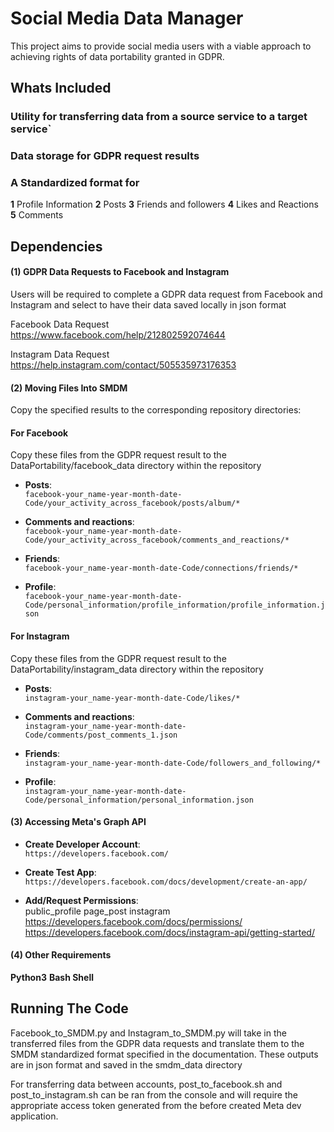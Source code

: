 # Social Media Data Manager  

This project aims to provide social media users with a viable approach to achieving rights of data portability granted in GDPR.

## Whats Included

### Utility for transferring data from a source service to a target service`

### Data storage for GDPR request results

### A Standardized format for 
**1** Profile Information
**2** Posts
**3** Friends and followers
**4** Likes and Reactions
**5** Comments


## Dependencies

#### (1) GDPR Data Requests to Facebook and Instagram
Users will be required to complete a GDPR data request from Facebook and Instagram and select to have their data saved locally in json format

Facebook Data Request
https://www.facebook.com/help/212802592074644

Instagram Data Request
https://help.instagram.com/contact/505535973176353

#### (2) Moving Files Into SMDM

Copy the specified results to the corresponding repository directories:

#### For Facebook
Copy these files from the GDPR request result to the DataPortability/facebook_data directory within the repository 

- **Posts**:  
  `facebook-your_name-year-month-date-Code/your_activity_across_facebook/posts/album/*`

- **Comments and reactions**:  
  `facebook-your_name-year-month-date-Code/your_activity_across_facebook/comments_and_reactions/*`

- **Friends**:  
  `facebook-your_name-year-month-date-Code/connections/friends/*`

- **Profile**:  
  `facebook-your_name-year-month-date-Code/personal_information/profile_information/profile_information.json`

#### For Instagram
Copy these files from the GDPR request result to the DataPortability/instagram_data directory within the repository 

- **Posts**:  
  `instagram-your_name-year-month-date-Code/likes/*`

- **Comments and reactions**:  
  `instagram-your_name-year-month-date-Code/comments/post_comments_1.json`

- **Friends**:  
  `instagram-your_name-year-month-date-Code/followers_and_following/*`

- **Profile**:  
  `instagram-your_name-year-month-date-Code/personal_information/personal_information.json`

#### (3) Accessing Meta's Graph API
- **Create Developer Account**:  
  `https://developers.facebook.com/`

- **Create Test App**:  
  `https://developers.facebook.com/docs/development/create-an-app/`

- **Add/Request Permissions**:  
  public_profile
  page_post
  instagram
  https://developers.facebook.com/docs/permissions/
  https://developers.facebook.com/docs/instagram-api/getting-started/

#### (4) Other Requirements
 **Python3**
**Bash Shell**

## Running The Code
Facebook_to_SMDM.py and Instagram_to_SMDM.py will take in the transferred files from the GDPR data requests and translate them to the SMDM standardized format specified in the documentation. These outputs are in json format and saved in the smdm_data directory

For transferring data between accounts, post_to_facebook.sh and post_to_instagram.sh can be ran from the console and will require the appropriate access token generated from the before created Meta dev application. 
